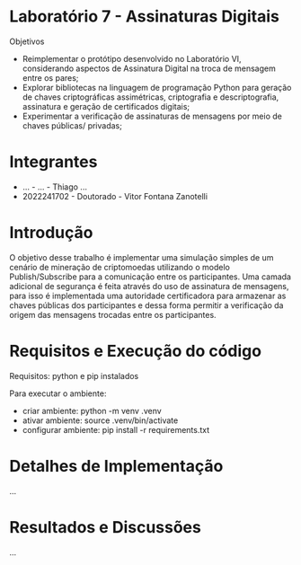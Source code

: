 # Laboratório 7 - Assinaturas Digitais

Objetivos
* Reimplementar o protótipo desenvolvido no Laboratório VI, considerando aspectos de Assinatura
Digital na troca de mensagem entre os pares;
* Explorar bibliotecas na linguagem de programação Python para geração de chaves criptográficas
assimétricas, criptografia e descriptografia, assinatura e geração de certificados digitais;
* Experimentar a verificação de assinaturas de mensagens por meio de chaves públicas/ privadas;


# Integrantes

* ... - ... - Thiago ...
* 2022241702 - Doutorado - Vitor Fontana Zanotelli 

# Introdução

O objetivo desse trabalho é implementar uma simulação simples de um cenário de mineração de criptomoedas utilizando o modelo Publish/Subscribe para a comunicação entre os participantes. Uma camada adicional de segurança é feita através do uso de assinatura de mensagens, para isso é implementada uma autoridade certificadora para armazenar as chaves públicas dos participantes e dessa forma permitir a verificação da origem das mensagens trocadas entre os participantes.

# Requisitos e Execução do código

Requisitos: python e pip instalados

Para executar o ambiente:

* criar ambiente: python -m venv .venv
* ativar ambiente: source .venv/bin/activate
* configurar ambiente: pip install -r requirements.txt

# Detalhes de Implementação 

...

# Resultados e Discussões

...
